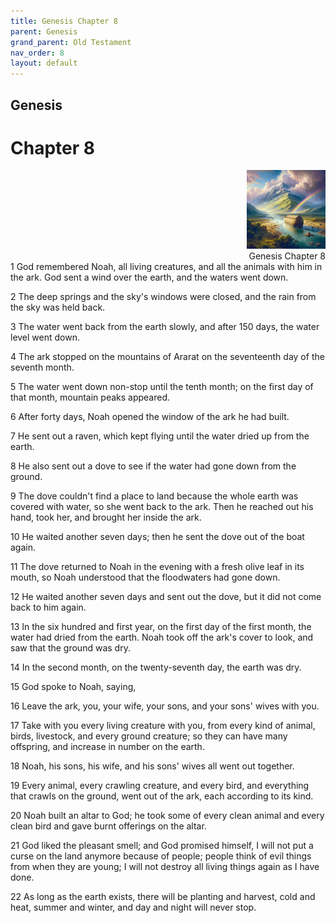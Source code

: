 ```yaml
---
title: Genesis Chapter 8
parent: Genesis
grand_parent: Old Testament
nav_order: 8
layout: default
---
```


## Genesis

# Chapter 8

<div style="clear: both; text-align: right;">
    <img src="/assets/Image/Genesis/500/8.jpg" alt="Genesis Chapter 8" class="chapter-image" style="max-width: 25%; height: auto;"/>
    <figcaption style="font-size: 14px;">Genesis Chapter 8</figcaption>
</div>
1 God remembered Noah, all living creatures, and all the animals with him in the ark. God sent a wind over the earth, and the waters went down.

2 The deep springs and the sky's windows were closed, and the rain from the sky was held back.

3 The water went back from the earth slowly, and after 150 days, the water level went down.

4 The ark stopped on the mountains of Ararat on the seventeenth day of the seventh month.

5 The water went down non-stop until the tenth month; on the first day of that month, mountain peaks appeared.

6 After forty days, Noah opened the window of the ark he had built.

7 He sent out a raven, which kept flying until the water dried up from the earth.

8 He also sent out a dove to see if the water had gone down from the ground.

9 The dove couldn't find a place to land because the whole earth was covered with water, so she went back to the ark. Then he reached out his hand, took her, and brought her inside the ark.

10 He waited another seven days; then he sent the dove out of the boat again.

11 The dove returned to Noah in the evening with a fresh olive leaf in its mouth, so Noah understood that the floodwaters had gone down.

12 He waited another seven days and sent out the dove, but it did not come back to him again.

13 In the six hundred and first year, on the first day of the first month, the water had dried from the earth. Noah took off the ark's cover to look, and saw that the ground was dry.

14 In the second month, on the twenty-seventh day, the earth was dry.

15 God spoke to Noah, saying,

16 Leave the ark, you, your wife, your sons, and your sons' wives with you.

17 Take with you every living creature with you, from every kind of animal, birds, livestock, and every ground creature; so they can have many offspring, and increase in number on the earth.

18 Noah, his sons, his wife, and his sons' wives all went out together.

19 Every animal, every crawling creature, and every bird, and everything that crawls on the ground, went out of the ark, each according to its kind.

20 Noah built an altar to God; he took some of every clean animal and every clean bird and gave burnt offerings on the altar.

21 God liked the pleasant smell; and God promised himself, I will not put a curse on the land anymore because of people; people think of evil things from when they are young; I will not destroy all living things again as I have done.

22 As long as the earth exists, there will be planting and harvest, cold and heat, summer and winter, and day and night will never stop.


